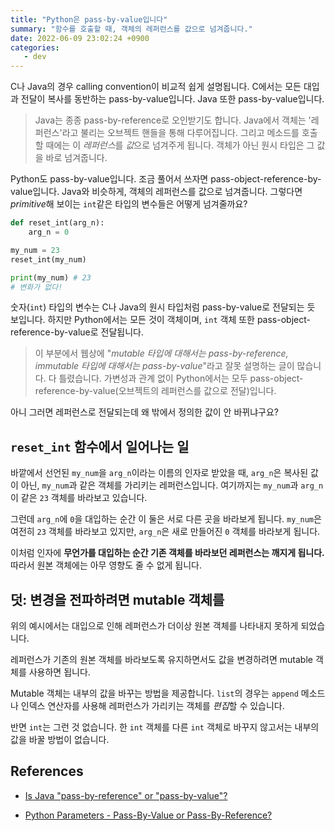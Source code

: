 ```yaml
---
title: "Python은 pass-by-value입니다"
summary: "함수를 호출할 때, 객체의 레퍼런스를 값으로 넘겨줍니다."
date: 2022-06-09 23:02:24 +0900
categories:
   - dev
---
```


C나 Java의 경우 calling convention이 비교적 쉽게 설명됩니다. C에서는 모든 대입과 전달이 복사를 동반하는 pass-by-value입니다. Java 또한 pass-by-value입니다.

> Java는 종종 pass-by-reference로 오인받기도 합니다. Java에서 객체는 '레퍼런스'라고 불리는 오브젝트 핸들을 통해 다루어집니다. 그리고 메소드를 호출할 때에는 이 *레퍼런스*를 *값*으로 넘겨주게 됩니다. 객체가 아닌 원시 타입은 그 값을 바로 넘겨줍니다.

Python도 pass-by-value입니다. 조금 풀어서 쓰자면 pass-object-reference-by-value입니다. Java와 비슷하게, 객체의 레퍼런스를 값으로 넘겨줍니다. 그렇다면 *primitive*해 보이는 `int`같은 타입의 변수들은 어떻게 넘겨줄까요?

```python
def reset_int(arg_n):
    arg_n = 0

my_num = 23
reset_int(my_num)

print(my_num) # 23
# 변화가 없다!
```

숫자(`int`) 타입의 변수는 C나 Java의 원시 타입처럼 pass-by-value로 전달되는 듯 보입니다. 하지만 Python에서는 모든 것이 객체이며, `int` 객체 또한 pass-object-reference-by-value로 전달됩니다.

> 이 부분에서 웹상에 "*mutable 타입에 대해서는 pass-by-reference, immutable 타입에 대해서는 pass-by-value*"라고 잘못 설명하는 글이 많습니다. 다 틀렸습니다. 가변성과 관계 없이 Python에서는 모두 pass-object-reference-by-value(오브젝트의 레퍼런스를 값으로 전달)입니다.

아니 그러면 레퍼런스로 전달되는데 왜 밖에서 정의한 값이 안 바뀌냐구요?

## `reset_int` 함수에서 일어나는 일

바깥에서 선언된 `my_num`을 `arg_n`이라는 이름의 인자로 받았을 때, `arg_n`은 복사된 값이 아닌, `my_num`과 같은 객체를 가리키는 레퍼런스입니다. 여기까지는 `my_num`과 `arg_n`이 같은 `23` 객체를 바라보고 있습니다.

그런데 `arg_n`에 `0`을 대입하는 순간 이 둘은 서로 다른 곳을 바라보게 됩니다. `my_num`은 여전히 `23` 객체를 바라보고 있지만, `arg_n`은 새로 만들어진 `0` 객체를 바라보게 됩니다.

이처럼 인자에 **무언가를 대입하는 순간 기존 객체를 바라보던 레퍼런스는 깨지게 됩니다.** 따라서 원본 객체에는 아무 영향도 줄 수 없게 됩니다.

## 덧: 변경을 전파하려면 mutable 객체를

위의 예시에서는 대입으로 인해 레퍼런스가 더이상 원본 객체를 나타내지 못하게 되었습니다.

레퍼런스가 기존의 원본 객체를 바라보도록 유지하면서도 값을 변경하려면 mutable 객체를 사용하면 됩니다.

Mutable 객체는 내부의 값을 바꾸는 방법을 제공합니다. `list`의 경우는 `append` 메소드나 인덱스 연산자를 사용해 레퍼런스가 가리키는 객체를 *편집*할 수 있습니다.

반면 `int`는 그런 것 없습니다. 한 `int` 객체를 다른 `int` 객체로 바꾸지 않고서는 내부의 값을 바꿀 방법이 없습니다.

## References

- [Is Java "pass-by-reference" or "pass-by-value"?](https://stackoverflow.com/questions/40480/is-java-pass-by-reference-or-pass-by-value)

- [Python Parameters - Pass-By-Value or Pass-By-Reference?](https://web.archive.org/web/20120615042202/http://testingreflections.com/node/view/5126)
